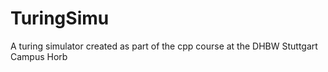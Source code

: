 # TuringSimu
A turing simulator created as part of the cpp course at the DHBW Stuttgart Campus Horb
